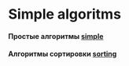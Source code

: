 # Simple algoritms

#### Простые алгоритмы [simple](https://github.com/520911/algoritms/tree/master/algoritms)
#### Алгоритмы сортировки [sorting](https://github.com/520911/algoritms/tree/master/sorting_algoritms)
